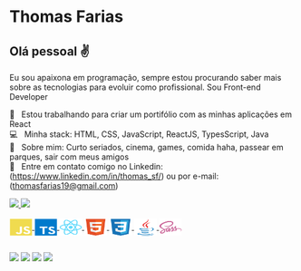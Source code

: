 # Thomas Farias

## Olá pessoal :v:
Eu sou apaixona em programação, sempre estou procurando saber mais sobre as tecnologias para evoluir como profissional.
Sou Front-end Developer

:purple_heart: &nbsp; Estou trabalhando para criar um portifólio com as minhas aplicações em React
<br/> :computer: &nbsp; Minha stack: HTML, CSS, JavaScript, ReactJS, TypesScript, Java
<br/> 💬  &nbsp; Sobre mim: Curto seriados, cinema, games, comida haha, passear em parques, sair com meus amigos
<br/> :email: &nbsp; Entre em contato comigo no Linkedin:(https://www.linkedin.com/in/thomas_sf/) ou por e-mail: (thomasfarias19@gmail.com)

<div>
  <a href="https://github.com/thoomassf">
  <img height="180em" src="https://github-readme-stats.vercel.app/api?username=thoomassf&show_icons=true&theme=tokyonight&include_all_commits=true&count_private=true"/>
  <img height="180em" src="https://github-readme-stats.vercel.app/api/top-langs/?username=thoomassf&layout=compact&langs_count=7&theme=tokyonight"/>
</div>
<div style="display: inline_block"><br>
  <img align="center" alt="Thomas-Js" height="30" width="40" src="https://raw.githubusercontent.com/devicons/devicon/master/icons/javascript/javascript-plain.svg">
  <img align="center" alt="Thomas-Ts" height="30" width="40" src="https://raw.githubusercontent.com/devicons/devicon/master/icons/typescript/typescript-plain.svg">
  <img align="center" alt="Thomas-React" height="30" width="40" src="https://raw.githubusercontent.com/devicons/devicon/master/icons/react/react-original.svg">
  <img align="center" alt="Thomas-HTML" height="30" width="40" src="https://raw.githubusercontent.com/devicons/devicon/master/icons/html5/html5-original.svg">
  <img align="center" alt="Thomas-CSS" height="30" width="40" src="https://raw.githubusercontent.com/devicons/devicon/master/icons/css3/css3-original.svg">
  <img align="center" alt="Thomas-Java" height="30" width="40" src="https://raw.githubusercontent.com/devicons/devicon/master/icons/java/java-original.svg">
  <img align="center" alt="Thomas-Node" height="30" width="40" src="https://raw.githubusercontent.com/devicons/devicon/master/icons/sass/sass-original.svg">
</div>
 
##
  
<div>
  <a href="https://instagram.com/thoomassf" target="_blank"><img src="https://img.shields.io/badge/-Instagram-%23E4405F?style=for-the-badge&logo=instagram&logoColor=white" target="_blank"></a>
  <a href="https://twitter.com/thoomassf" target="_blank"><img src="https://img.shields.io/badge/Twitter-1DA1F2?style=for-the-badge&logo=twitter&logoColor=white" target="_blank"></a> 
  <a href = "mailto:thomasfarias19@gmail.com"><img src="https://img.shields.io/badge/Gmail-D14836?style=for-the-badge&logo=gmail&logoColor=white" target="_blank"></a>
  <a href="https://www.linkedin.com/in/thomas-sf" target="_blank"><img src="https://img.shields.io/badge/-LinkedIn-%230077B5?style=for-the-badge&logo=linkedin&logoColor=white" target="_blank"></a> 
</div>
